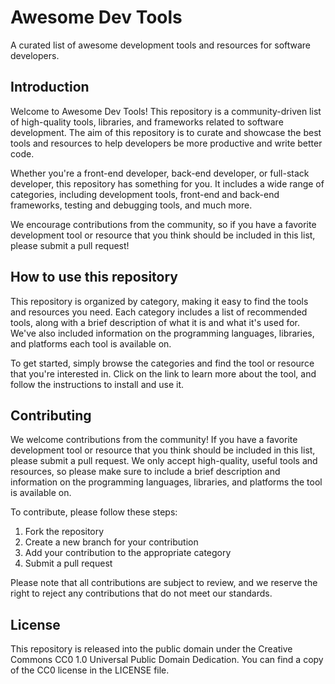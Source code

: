 # Awesome Dev Tools

A curated list of awesome development tools and resources for software developers.

## Introduction

Welcome to Awesome Dev Tools! This repository is a community-driven list of high-quality tools, libraries, and frameworks related to software development. The aim of this repository is to curate and showcase the best tools and resources to help developers be more productive and write better code.

Whether you're a front-end developer, back-end developer, or full-stack developer, this repository has something for you. It includes a wide range of categories, including development tools, front-end and back-end frameworks, testing and debugging tools, and much more.

We encourage contributions from the community, so if you have a favorite development tool or resource that you think should be included in this list, please submit a pull request!

## How to use this repository

This repository is organized by category, making it easy to find the tools and resources you need. Each category includes a list of recommended tools, along with a brief description of what it is and what it's used for. We've also included information on the programming languages, libraries, and platforms each tool is available on.

To get started, simply browse the categories and find the tool or resource that you're interested in. Click on the link to learn more about the tool, and follow the instructions to install and use it.

## Contributing

We welcome contributions from the community! If you have a favorite development tool or resource that you think should be included in this list, please submit a pull request. We only accept high-quality, useful tools and resources, so please make sure to include a brief description and information on the programming languages, libraries, and platforms the tool is available on.

To contribute, please follow these steps:

1. Fork the repository
2. Create a new branch for your contribution
3. Add your contribution to the appropriate category
4. Submit a pull request

Please note that all contributions are subject to review, and we reserve the right to reject any contributions that do not meet our standards.

## License

This repository is released into the public domain under the Creative Commons CC0 1.0 Universal Public Domain Dedication. You can find a copy of the CC0 license in the LICENSE file.
